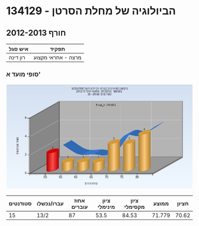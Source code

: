 # 134129 - הביולוגיה של מחלת הסרטן

## חורף 2012-2013

| איש סגל | תפקיד |
| ---- | ---- |
| רון דינה | מרצה - אחראי מקצוע |

### סופי מועד א'

![201201 Final_A](201201/Final_A.png)

| סטודנטים | עברו/נכשלו | אחוז עוברים | ציון מינימלי | ציון מקסימלי | ממוצע | חציון |
| ---- | ---- | ---- | ---- | ---- | ---- | ---- |
| 15 | 13/2 | 87 | 53.5 | 84.53 | 71.779 | 70.62 |

